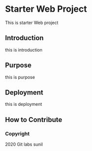 # Starter Web Project
This is starter Web project
## Introduction
this is introduction
## Purpose
this is purpose
## Deployment
this is deployment
## How to Contribute

### Copyright

2020 Git labs sunil
